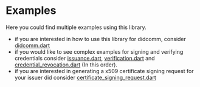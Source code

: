 # Examples
Here you could find multiple examples using this library.

- if you are interested in how to use this library for didcomm, consider [didcomm.dart](./didcomm.dart)
- if you would like to see complex examples for signing and verifying credentials consider [issuance.dart](./issuance.dart), [verification.dart](./verification.dart) and  [credential_revocation.dart](./credential_revocation.dart) (In this order).
- if you are interested in generating a x509 certificate signing request for your issuer did consider [certificate_signing_request.dart](./certificate_signing_request.dart)